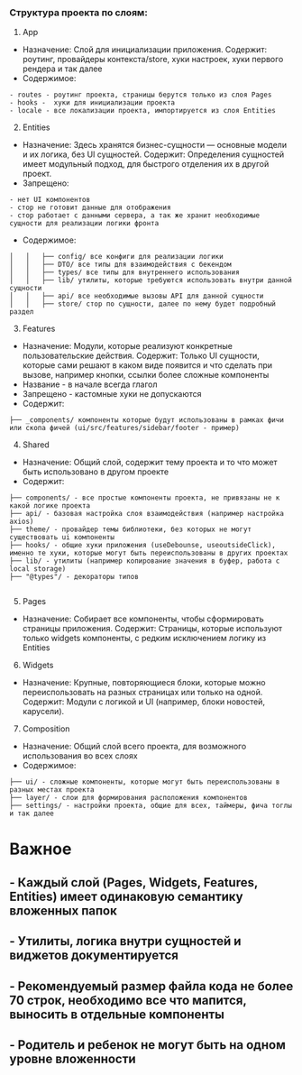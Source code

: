 ### Структура проекта по слоям:

1. App
- Назначение: Слой для инициализации приложения.
Содержит:  роутинг, провайдеры контекста/store, хуки настроек, хуки первого рендера и так далее
- Содержимое:
```
- routes - роутинг проекта, страницы берутся только из слоя Pages
- hooks -  хуки для инициализации проекта
- locale - все локализации проекта, импортируется из слоя Entities
```
2. Entities
- Назначение: Здесь хранятся бизнес-сущности — основные модели и их логика, без UI сущностей.
Содержит: Определения сущностей имеет модульный подход, для быстрого отделения их в другой проект.
- Запрещено:
```
- нет UI компонентов
- стор не готовит данные для отображения
- стор работает с данными сервера, а так же хранит необходимые сущности для реализации логики фронта
``` 
- Содержимое:
```
│   │   ├── config/ все конфиги для реализации логики
│   │   ├── DTO/ все типы для взаимодействия с бекендом
│   │   ├── types/ все типы для внутреннего использования
│   │   ├── lib/ утилиты, которые требуются использовать внутри данной сущности 
│   │   ├── api/ все необходимые вызовы API для данной сущности
│   │   ├── store/ стор по сущности, далее по нему будет подробный раздел

```
3. Features
- Назначение: Модули, которые реализуют конкретные пользовательские действия.
Содержит: Только UI сущности, которые сами решают в каком виде появится и что сделать при вызове, например кнопки, ссылки более сложные компоненты
- Название - в начале всегда глагол
- Запрещено - кастомные хуки не допускаются
- Содержит:
```
├── _components/ компоненты которые будут использованы в рамках фичи или скопа фичей (ui/src/features/sidebar/footer - пример)
```
4. Shared
- Назначение: Общий слой, содержит тему проекта и то что может быть использовано в другом проекте
- Содержит:
```
├── components/ - все простые компоненты проекта, не привязаны не к какой логике проекта
├── api/ - базовая настройка слоя взаимодействия (например настройка axios)
├── theme/ - провайдер темы библиотеки, без которых не могут существовать ui компоненты
├── hooks/ - общие хуки приложения (useDebounse, useoutsideClick), именно те хуки, которые могут быть переиспользованы в других проектах
├── lib/ - утилиты (например копирование значения в буфер, работа с local storage)
├── "@types"/ - декораторы типов 


```
5. Pages
- Назначение: Собирает все компоненты, чтобы сформировать страницы приложения.
Содержит: Страницы, которые используют только widgets компоненты, с редким исключением логику из Entities
6. Widgets
- Назначение: Крупные, повторяющиеся блоки, которые можно переиспользовать на разных страницах или только на одной.
Содержит: Модули с логикой и UI (например, блоки новостей, карусели).
7. Сomposition
- Назначение: Общий слой всего проекта, для возможного использования во всех слоях 
- Содержимое:
```
├── ui/ - сложные компоненты, которые могут быть переиспользованы в разных местах проекта
├── layer/ - слои для формирования расположения компонентов
├── settings/ - настройки проекта, общие для всех, таймеры, фича тоглы и так далее
```

# Важное
## - Каждый слой (Pages, Widgets, Features, Entities) имеет одинаковую семантику вложенных папок
## - Утилиты, логика внутри сущностей и виджетов документируется
## - Рекомендуемый размер файла кода не более 70 строк, необходимо все что мапится, выносить в отдельные компоненты
## - Родитель и ребенок не могут быть на одном уровне вложенности
